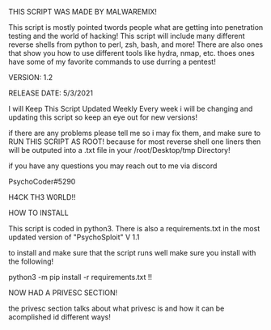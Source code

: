 

THIS SCRIPT WAS MADE BY MALWAREMIX!


This script is mostly pointed twords people what are getting into penetration testing and the world of hacking! This script will include many different reverse shells from python to perl, zsh, bash, and more!
There are also ones that show you how to use different tools like hydra, nmap, etc. thoes ones have some of my favorite commands to use durring a pentest!


VERSION: 1.2

RELEASE DATE: 5/3/2021

I will Keep This Script Updated Weekly Every week i will be changing and updating this script so keep an eye out for new versions!

if there are any problems please tell me so i may fix them, and make sure to RUN THIS SCRIPT AS ROOT! because for most reverse shell one liners then will be outputed into a .txt file in your /root/Desktop/tmp Directory!

if you have any questions you may reach out to me via discord

PsychoCoder#5290

H4CK TH3 W0RLD!!




HOW TO INSTALL

This script is coded in python3. There is also a requirements.txt in the most updated version of "PsychoSploit" V 1.1

to install and make sure that the script runs well make sure you install with the following!

python3 -m pip install -r requirements.txt  !!

NOW HAD A PRIVESC SECTION!

the privesc section talks about what privesc is and how it can be acomplished id different ways!
